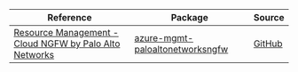| Reference | Package | Source |
|---|---|---|
|[Resource Management - Cloud NGFW by Palo Alto Networks](mgmt-paloaltonetworksngfw-readme.md)|[azure-mgmt-paloaltonetworksngfw](https://pypi.org/project/azure-mgmt-paloaltonetworksngfw)|[GitHub](https://github.com/Azure/azure-sdk-for-python/blob/main/sdk/paloaltonetworks/azure-mgmt-paloaltonetworksngfw)|
